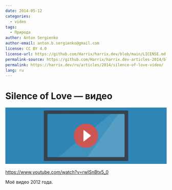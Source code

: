 ```yaml
---
date: 2014-05-12
categories:
  - video
tags:
  - Природа
author: Anton Sergienko
author-email: anton.b.sergienko@gmail.com
license: CC BY 4.0
license-url: https://github.com/Harrix/harrix.dev/blob/main/LICENSE.md
permalink-source: https://github.com/Harrix/harrix.dev-articles-2014/blob/main/silence-of-love-video/silence-of-love-video.md
permalink: https://harrix.dev/ru/articles/2014/silence-of-love-video/
lang: ru
---
```


# Silence of Love — видео

![Featured image](featured-image.svg)

<https://www.youtube.com/watch?v=rwISnBtx5_0>

Моё видео 2012 года.
